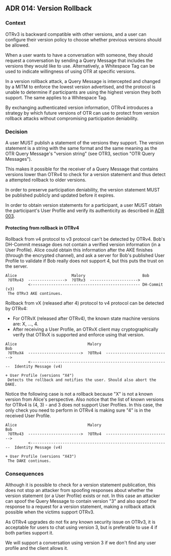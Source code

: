## ADR 014: Version Rollback

### Context

OTRv3 is backward compatible with other versions, and a user can configure their
version policy to choose whether previous versions should be allowed.

When a user wants to have a conversation with someone, they should request a
conversation by sending a Query Message that includes the versions they would
like to use. Alternatively, a Whitespace Tag can be used to indicate willingness
of using OTR at specific versions.

In a version rollback attack, a Query Message is intercepted and changed by
a MITM to enforce the lowest version advertised, and the protocol is unable to
determine if participants are using the highest version they both support. The
same applies to a Whitespace Tag.

By exchanging authenticated version information, OTRv4 introduces a strategy by
which  future versions of OTR can use to protect from version rollback attacks
without compromising participation deniability.

### Decision

A user MUST publish a statement of the versions they support. The version
statement is a string with the same format and the same meaning as the OTR Query
Message's "version string" (see OTR3, section "OTR Query Messages").

This makes it possible for the receiver of a Query Message that contains
versions lower than OTRv4 to check for a version statement and thus detect a
attempted rollback to older versions.

In order to preserve participation deniability, the version statement MUST be
published publicly and updated before it expires.

In order to obtain version statements for a participant, a user MUST obtain the
participant's User Profile and verify its authenticity as described in
[ADR 003](https://github.com/otrv4/otrv4/tree/master/architecture-decisions).

#### Protecting from rollback in OTRv4

Rollback from v4 protocol to v3 protocol can't be detected by OTRv4. Bob's
DH-Commit message does not contain a verified version information (in a User
Profile). Alice could obtain this information after the AKE finishes (through
the encrypted channel), and ask a server for Bob's published User Profile to
validate if Bob really does not support 4, but this puts the trust on the server.

```
Alice                        Malory                         Bob
 ?OTRv43  ---------------->  ?OTRv3  --------------------->
          <------------------------------------------------ DH-Commit (v3)
 The OTRv3 AKE continues.
```

Rollback from vX (released after 4) protocol to v4 protocol can be
detected by OTRv4:

- For OTRvX (released after OTRv4), the known state machine versions are:
  X, ..., 4.
- After receiving a User Profile, an OTRvX client may cryptographically
  verify that OTRvX is supported and enforce using that version.

```
Alice                               Malory                                Bob
 ?OTRvX4  ----------------------->  ?OTRv4  ---------------------------->
          <-------------------------------------------------------------  Identity Message (v4)
                                                                          + User Profile (versions "X4")
 Detects the rollback and notifies the user. Should also abort the DAKE.
```

Notice the following case is not a rollback because "X" is not a known version
from Alice's perspective. Also notice that the list of known versions for OTRv4
is (4, 3) - and 3 does not support User Profiles. In this case, the only check
you need to perform in OTRv4 is making sure "4" is in the received User Profile.

```
Alice                               Malory                                Bob
 ?OTRv43  ----------------------->  ?OTRv4  ---------------------------->
          <-------------------------------------------------------------  Identity Message (v4)
                                                                          + User Profile (versions "X43")
 The DAKE continues.
```

### Consequences

Although it is possible to check for a version statement publication, this does
not stop an attacker from spoofing responses about whether the version statement
(or a User Profile) exists or not. In this case an attacker can spoof the Query
Message to contain version "3" and also spoof the response to a request for a
version statement, making a rollback attack possible when the victims support
OTRv3.

As OTRv4 upgrades do not fix any known security issue on OTRv3, it is
acceptable for users to chat using version 3, but is preferable to use 4 if
both parties support it.

We will support a conversation using version 3 if we don't find any user
profile and the client allows it.
